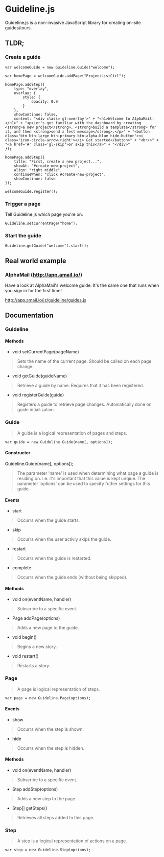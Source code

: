 Guideline.js
============

Guideline.js is a non-invasive JavaScript library for creating on-site guides/tours.

## TLDR;

### Create a guide

    var welcomeGuide = new Guideline.Guide("welcome");
    
    var homePage = welcomeGuide.addPage("ProjectListCtrl");
    
    homePage.addStep({
        type: "overlay",
        overlay: {
            style: {
                opacity: 0.9
            }
        },
        showContinue: false,
        content: "<div class='gl-overlay'>" + "<h1>Welcome to AlphaMail!</h1>" + "<p>Let's get familiar with the dashboard by creating <strong>a new project</strong>, <strong>build a template</strong> for it, and then <strong>send a test message</strong>.</p>" + "<button class='btn btn-large btn-primary btn-alpha-blue hide-button'><i class='icon-circle-arrow-right'></i> Get started</button>" + "<br/>" + "<a href='#' class='gl-skip'>or skip this</a>" + "</div>"
    });
    
    homePage.addStep({
        title: "First, create a new project...",
        showAt: "#create-new-project",
        align: "right middle",
        continueWhen: "click #create-new-project",
        showContinue: false
    });

    welcomeGuide.register();
    
### Trigger a page

Tell Guideline.js which page you're on.

    Guideline.setCurrentPage("home");
    
### Start the guide

    Guideline.getGuide("welcome").start();

## Real world example

### AlphaMail (http://app.amail.io/)

Have a look at AlphaMail's welcome guide. It's the same one that runs when you sign in for the first time!

http://app.amail.io/js/guideline/guides.js

## Documentation

### Guideline

#### Methods

* void setCurrentPage(pageName)
> Sets the name of the current page. Should be called on each page change.

* void getGuide(guideName)
> Retrieve a guide by name. Requires that it has been registered.

* void registerGuide(guide)
> Registers a guide to retrieve page changes. Automatically done on guide intiailization.

### Guide

>A guide is a logical representation of pages and steps.

  ```var guide = new Guideline.Guide(name[, options]);```
  
#### Constructor

Guideline.Guide(name[, options]);

> The parameter 'name' is used when determining what page a guide is residing on. I.e. it's important that this value is kept unqiue.
> The parameter 'options' can be used to specify futher settings for this guide.

#### Events

* start
> Occurrs when the guide starts.

* skip
> Occurrs when the user activly skips the guide.

* restart
> Occurrs when the guide is restarted.

* complete
> Occurrs when the guide ends (without being skipped).

#### Methods

* void on(eventName, handler)
> Subscribe to a specific event.

* Page addPage(options)
> Adds a new page to the guide.

* void begin()
> Begins a new story.

* void restart()
> Restarts a story.

### Page

>A page is logical representation of steps.

  ```var page = new Guideline.Page(options);```
  
#### Events

* show
> Occurrs when the step is shown.

* hide
> Occurrs when the step is hidden.
  
#### Methods

* void on(eventName, handler)
> Subscribe to a specific event.

* Step addStep(options)
> Adds a new step to the page.

* Step[] getSteps()
> Retrieves all steps added to this page.

### Step

>A step is a logical representation of actions on a page.

  ```var step = new Guideline.Step(options);```
